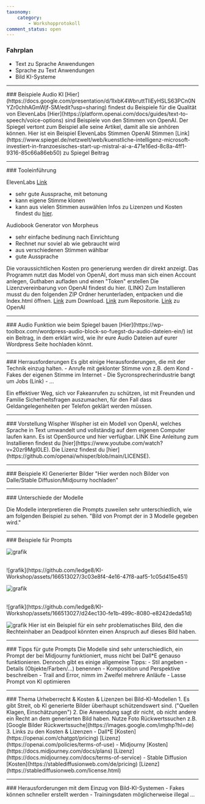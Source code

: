 ```yaml
---
taxonomy:
    category:
        - Workshopprotokoll
comment_status: open   
---
```



### Fahrplan
- Text zu Sprache Anwendungen
- Sprache zu Text Anwendungen
- Bild KI-Systeme

<hr>
### Beispiele Audio KI
[Hier](https://docs.google.com/presentation/d/1IxbK4WbruttTIiEyHSLS63PCn0NYZr0chhAGmWjf-SM/edit?usp=sharing) findest du Beispiele für die Qualität von ElevenLabs
[Hier](https://platform.openai.com/docs/guides/text-to-speech/voice-options) sind Beispiele von den Stimmen von OpenAI.
Der Spiegel vertont zum Beispiel alle seine Artikel, damit alle sie anhören können.
Hier ist ein Beispiel
ElevenLabs Stimmen
OpenAI Stimmen
[Link](https://www.spiegel.de/netzwelt/web/kuenstliche-intelligenz-microsoft-investiert-in-franzoesisches-start-up-mistral-ai-a-471e16ed-8c8a-4ff1-9316-85c66a86eb50) zu Spiegel Beitrag

<hr>
### Tooleinführung

ElevenLabs [Link](https://elevenlabs.io/)
- sehr gute Aussprache, mit betonung
- kann eigene Stimme klonen
- kann aus vielen Stimmen auswählen
    <!-- Screenshoots -->
  Infos zu Lizenzen und Kosten findest du [hier](https://elevenlabs.io/pricing).
    

Audiobook Generator von Morpheus
- sehr einfache bedinung nach Einrichtung
- Rechnet nur soviel ab wie gebraucht wird
- aus verschiedenen Stimmen wählbar
- gute Aussprache

Die voraussichtlichen Kosten pro generierung werden dir direkt anzeigt. 
Das Programm nutzt das Model von OpenAI, dort muss man sich einen Account anlegen, Guthaben aufladen und einen "Token" erstellen
Die Lizenzvereinbarung von OpenAI findest du hier. (LINK)
Zum Installieren musst du den folgenden ZIP Ordner herunterladen, entpacken und die Index.html öffnen.
    [Link](https://github.com/TheMorpheus407/OpenAI-Audiobook-Generator/archive/refs/heads/main.zip) zum Download.
    [Link](https://github.com/TheMorpheus407/OpenAI-Audiobook-Generator) zum Repositorie. 
    [Link](https://platform.openai.com/) zu OpenAI

<hr>
### Audio Funktion wie beim Spiegel bauen
[Hier](https://wp-toolbox.com/wordpress-audio-block-so-fuegst-du-audio-dateien-ein/) ist ein Beitrag, in dem erklärt wird, wie ihr eure Audio Dateien auf eurer Wordpress Seite hochladen könnt.

<hr>
### Herrausforderungen
Es gibt einige Herausforderungen, die mit der Technik einzug halten.
- Anrufe mit geklonter Stimme von z.B. dem Kond 
- Fakes der eigenen Stimme im Internet
- Die Sycronsprecherindustrie bangt um Jobs (Link)
- ... 

Ein effektiver Weg, sich vor Fakeanrufen zu schützen, ist mit Freunden und Familie Sicherheitsfragen auszumachen, für den Fall dass Geldangelegenheiten per Telefon geklärt werden müssen.
    
<hr>   
### Vorstellung Wispher
Wispher ist ein Modell von OpenAI, welches Sprache in Text umwandelt und vollständig auf dem eigenen Computer laufen kann. Es ist OpenSource und hier verfügbar. LINK
    Eine Anleitung zum Installieren findest du [hier](https://www.youtube.com/watch?v=20zr9MgI0LE).
    Die Lizenz findest du [hier](https://github.com/openai/whisper/blob/main/LICENSE).

<hr>
### Beispiele KI Generierter Bilder
"Hier werden noch Bilder von Dalle/Stable Diffusion/Midjourny hochladen"

<hr>
### Unterschiede der Modelle

Die Modelle interpretieren die Prompts zuweilen sehr unterschiedlich, wie am folgenden Beispiel zu sehen.
"Bild von Prompt der in 3 Modelle gegeben wird."

<hr>
### Beispiele für Prompts

![grafik](https://github.com/ledge8/KI-Workshop/assets/166513027/12c40f3e-24d5-47d3-a890-5a95cd993662)

<br>
![grafik](https://github.com/ledge8/KI-Workshop/assets/166513027/3c03e8f4-4e16-47f8-aaf5-1c05d415e451)
<br>

![grafik](https://github.com/ledge8/KI-Workshop/assets/166513027/814f8cf0-74aa-40fb-b77e-c1a4c7a43e4c)

<br>
![grafik](https://github.com/ledge8/KI-Workshop/assets/166513027/d24ec130-fe1b-499c-8080-e8242deda51d)
<br>

![grafik](https://github.com/ledge8/KI-Workshop/assets/166513027/9aaf52ed-e64a-4571-9e9a-df7424870ed8)
Hier ist ein Beispiel für ein sehr problematisches Bild, den die Rechteinhaber an Deadpool könnten einen Anspruch auf dieses Bild haben.

<hr>
### Tipps für gute Prompts
Die Modelle sind sehr unterschiedlich, ein Prompt der bei Midjourny funktioniert, muss nicht bei Dall*E genauso funktionieren.
Dennoch gibt es einige allgemeine Tipps:
- Stil angeben
- Details (Objekte/Farben/...) benennen
- Komposition und Perspektive beschreiben
- Trail and Error, nimm im Zweifel mehrere Anläufe
- Lasse Prompt von KI optimieren 

<hr>
### Thema Urheberrecht & Kosten & Lizenzen bei Bild-KI-Modellen
1. Es gibt Streit, ob KI generierte Bilder überhaupt schützendswert sind. ("Quellen Klagen, Einschätzungen")
2. Die Anwendung sagt dir nicht, ob nicht andere ein Recht an dem generierten Bild haben. Nutze Foto Rückwertssuchen z.B. [Google Bilder Rückwertssuche](https://images.google.com/imghp?hl=de) <!-- weitere ergänzen -->
3. Links zu den Kosten & Lizenzen
- Dall*E [Kosten](https://openai.com/chatgpt/pricing) [Lizenz](https://openai.com/policies/terms-of-use)
- Midjourny [Kosten](https://docs.midjourney.com/docs/plans) [Lizenz](https://docs.midjourney.com/docs/terms-of-service) 
- Stable Diffusion [Kosten](https://stablediffusionweb.com/de/pricing) [Lizenz](https://stablediffusionweb.com/license.html)

<hr>
### Herausforderungen mit dem Einzug von Bild-KI-Systemen
- Fakes können schneller erstellt werden 
- Trainingsdaten möglicherweise illegal
...

